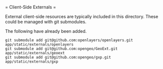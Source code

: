 = Client-Side Externals =

External client-side resources are typically included in this directory.  These
could be managed with git submodules.

The following have already been added.

    git submodule add git@github.com:openlayers/openlayers.git app/static/externals/openlayers
    git submodule add git@github.com:opengeo/GeoExt.git app/static/externals/geoext
    git submodule add git@github.com:opengeo/gxp.git app/static/externals/gxp


    